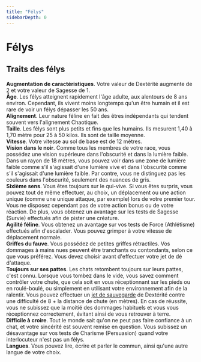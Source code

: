 ```yaml
---
title: "Félys"
sidebarDepth: 0
---
```

# Félys
## Traits des félys

**Augmentation de caractéristiques**. Votre valeur de Dextérité augmente de 2 et votre valeur de Sagesse de 1.  
**Âge**. Les félys atteignent rapidement l'âge adulte, aux alentours de 8 ans environ. Cependant, ils vivent moins longtemps qu'un être humain et il est rare de voir un félys dépasser les 50 ans.  
**Alignement**. Leur nature féline en fait des êtres indépendants qui tendent souvent vers l'alignement Chaotique.  
**Taille**. Les félys sont plus petits et fins que les humains. Ils mesurent 1,40 à 1,70 mètre pour 25 à 50 kilos. Ils sont de taille moyenne.  
**Vitesse**. Votre vitesse au sol de base est de 12 mètres.  
**Vision dans le noir**. Comme tous les membres de votre race, vous possédez une vision supérieure dans l'obscurité et dans la lumière faible. Dans un rayon de 18 mètres, vous pouvez voir dans une zone de lumière faible comme s'il s'agissait d'une lumière vive et dans l'obscurité comme s'il s'agissait d'une lumière faible. Par contre, vous ne distinguez pas les couleurs dans l'obscurité, seulement des nuances de gris.  
**Sixième sens**. Vous êtes toujours sur le qui-vive. Si vous êtes surpris, vous pouvez tout de même effectuer, au choix, un déplacement ou une action unique (comme une unique attaque, par exemple) lors de votre premier tour. Vous ne disposez cependant pas de votre action bonus ou de votre réaction. De plus, vous obtenez un avantage sur les tests de Sagesse (Survie) effectués afin de pister une créature.  
**Agilité féline**. Vous obtenez un avantage sur vos tests de Force (Athlétisme) effectués afin d'escalader. Vous pouvez grimper à votre vitesse de déplacement normale.  
**Griffes du fauve**. Vous possédez de petites griffes rétractiles. Vos dommages à mains nues peuvent être tranchants ou contondants, selon ce que vous préférez. Vous devez choisir avant d'effectuer votre jet de dé d'attaque.  
**Toujours sur ses pattes**. Les chats retombent toujours sur leurs pattes, c'est connu. Lorsque vous tombez dans le vide, vous savez comment contrôler votre chute, que cela soit en vous réceptionnant sur les pieds ou en roulé-boulé, ou simplement en utilisant votre environnement afin de la ralentir. Vous pouvez effectuer un [jet de sauvegarde](/utiliser-les-caracteristiques#jets-de-sauvegarde) de Dextérité contre une difficulté de 8 + la distance de chute (en mètres). En cas de réussite, vous ne subissez que la moitié des dommages habituels et vous vous réceptionnez correctement, évitant ainsi de vous retrouver à terre.  
**Difficile à croire**. Tout le monde sait qu'on ne peut pas faire confiance à un chat, et votre sincérité est souvent remise en question. Vous subissez un désavantage sur vos tests de Charisme (Persuasion) quand votre interlocuteur n'est pas un félys.  
**Langues**. Vous pouvez lire, écrire et parler le commun, ainsi qu'une autre langue de votre choix.
